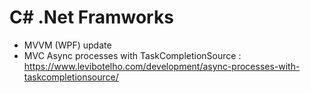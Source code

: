 # C# .Net Framworks

- MVVM (WPF) update
- MVC
Async processes with TaskCompletionSource : https://www.levibotelho.com/development/async-processes-with-taskcompletionsource/

